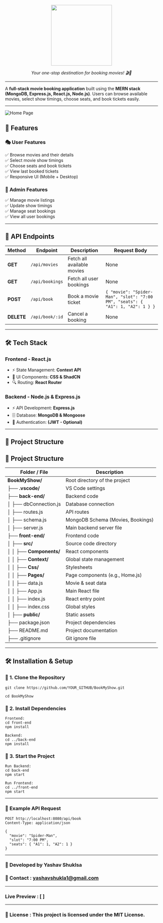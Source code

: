 <p align="center">
  <img src="logo.svg" width="200">

<p align="center"><i>Your one-stop destination for booking movies! 🎬🍿</i></p></p><hr>


A **full-stack movie booking application** built using the **MERN stack (MongoDB, Express.js, React.js, Node.js)**. Users can browse available movies, select show timings, choose seats, and book tickets easily.

---
![Home Page](bookmyshow.png)

## 🚀 Features

### 🎭 **User Features**
✅ Browse movies and their details  
✅ Select movie show timings  
✅ Choose seats and book tickets  
✅ View last booked tickets  
✅ Responsive UI (Mobile + Desktop)

### 🔧 **Admin Features**
✅ Manage movie listings  
✅ Update show timings  
✅ Manage seat bookings  
✅ View all user bookings  

---

## 📌 API Endpoints

| Method  | Endpoint          | Description                     | Request Body |
|---------|------------------|---------------------------------|--------------|
| **GET**  | `/api/movies`     | Fetch all available movies      | None         |
| **GET**  | `/api/bookings`   | Fetch all user bookings         | None         |
| **POST** | `/api/book`       | Book a movie ticket             | `{ "movie": "Spider-Man", "slot": "7:00 PM", "seats": { "A1": 1, "A2": 1 } }` |
| **DELETE** | `/api/book/:id` | Cancel a booking                | None         |

---
## 🛠️ **Tech Stack**
### Frontend - **React.js**
- ⚡ State Management: **Context API**
- 🎨 UI Components: **CSS & ShadCN**
- 🔍 Routing: **React Router**

### Backend - **Node.js & Express.js**
- ⚡ API Development: **Express.js**
- 🗄️ Database: **MongoDB & Mongoose**
- 🔐 Authentication: **(JWT - Optional)**

---

## 📂 **Project Structure**

## 📂 Project Structure

| Folder / File         | Description                         |
|-----------------------|-------------------------------------|
| **BookMyShow/**       | Root directory of the project      |
| ├── **.vscode/**      | VS Code settings                   |
| ├── **back-end/**     | Backend code                       |
| │   ├── dbConnection.js | Database connection             |
| │   ├── routes.js     | API routes                         |
| │   ├── schema.js     | MongoDB Schema (Movies, Bookings)  |
| │   ├── server.js     | Main backend server file           |
| ├── **front-end/**    | Frontend code                      |
| │   ├── **src/**      | Source code directory              |
| │   │   ├── **Components/** | React components           |
| │   │   ├── **Context/** | Global state management       |
| │   │   ├── **Css/**   | Stylesheets                       |
| │   │   ├── **Pages/** | Page components (e.g., Home.js)  |
| │   │   ├── data.js    | Movie & seat data                 |
| │   │   ├── App.js     | Main React file                   |
| │   │   ├── index.js   | React entry point                 |
| │   │   ├── index.css  | Global styles                     |
| │   ├── **public/**    | Static assets                     |
| ├── package.json      | Project dependencies               |
| ├── README.md         | Project documentation              |
| ├── .gitignore        | Git ignore file                    |


---

## 🛠 **Installation & Setup**

### 🔹 **1. Clone the Repository**
```
git clone https://github.com/YOUR_GITHUB/BookMyShow.git

cd BookMyShow
```

### 🔹 **2. Install Dependencies**
```
Frontend:
cd front-end
npm install

Backend:
cd ../back-end
npm install
```

### 🔹 **3. Start the Project**

```
Run Backend:
cd back-end
npm start

Run Frontend:
cd ../front-end
npm start
```
----- 
### 🔹 **Example API Request**

```
POST http://localhost:8080/api/book
Content-Type: application/json

{
  "movie": "Spider-Man",
  "slot": "7:00 PM",
  "seats": { "A1": 1, "A2": 1 }
}
```


---
### 🚀 Developed by Yashav Shuklsa
### 📧 Contact : yashavshukla1@gmail.com
---
### Live Preview : [  ]
---
### **📜** **License** : This project is licensed under the MIT License.


